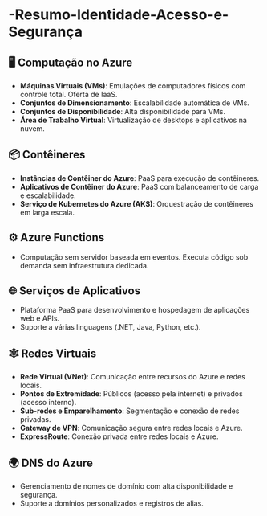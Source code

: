 # -Resumo-Identidade-Acesso-e-Segurança


## 🖥️ Computação no Azure
- **Máquinas Virtuais (VMs)**: Emulações de computadores físicos com controle total. Oferta de IaaS.
- **Conjuntos de Dimensionamento**: Escalabilidade automática de VMs.
- **Conjuntos de Disponibilidade**: Alta disponibilidade para VMs.
- **Área de Trabalho Virtual**: Virtualização de desktops e aplicativos na nuvem.

## 📦 Contêineres
- **Instâncias de Contêiner do Azure**: PaaS para execução de contêineres.
- **Aplicativos de Contêiner do Azure**: PaaS com balanceamento de carga e escalabilidade.
- **Serviço de Kubernetes do Azure (AKS)**: Orquestração de contêineres em larga escala.

## ⚙️ Azure Functions
- Computação sem servidor baseada em eventos. Executa código sob demanda sem infraestrutura dedicada.

## 🌐 Serviços de Aplicativos
- Plataforma PaaS para desenvolvimento e hospedagem de aplicações web e APIs.
- Suporte a várias linguagens (.NET, Java, Python, etc.).

## 🕸️ Redes Virtuais
- **Rede Virtual (VNet)**: Comunicação entre recursos do Azure e redes locais.
- **Pontos de Extremidade**: Públicos (acesso pela internet) e privados (acesso interno).
- **Sub-redes e Emparelhamento**: Segmentação e conexão de redes privadas.
- **Gateway de VPN**: Comunicação segura entre redes locais e Azure.
- **ExpressRoute**: Conexão privada entre redes locais e Azure.

## 🌍 DNS do Azure
- Gerenciamento de nomes de domínio com alta disponibilidade e segurança.
- Suporte a domínios personalizados e registros de alias.
